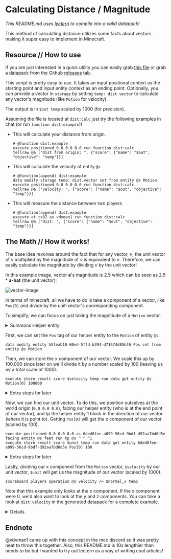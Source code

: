 # Calculating Distance / Magnitude

*This README.md uses [lectern](https://github.com/mcbeet/lectern#lectern-scripts) to compile into a valid datapack!*

This method of calculating distance utilizes some facts about vectors making it super easy to implement in Minecraft.

## Resource // How to use

If you are just interested in a quick utility you can easily grab [this file](dist.mcfunction) or grab a datapack from the Github [releases](https://github.com/rx-modules/gists/releases) tab.

This script is pretty easy to use. It takes an input positional context as the starting point and input entity context as an ending point. Optionally, you can provide a vector in `storage` by setting `temp: dist.vector` to calculate any vector's magnitude (like `Motion` for velocity).

The output is in `$out temp` scaled by 1000 (for precision).

Assuming the file is located at `dist:calc` just try the following examples in chat (or run `function dist:example`)!

* This will calculate your distance from origin.
	```
	# @function dist:example
	execute positioned 0.0 0.0 0.0 run function dist:calc
	tellraw @a ["dist from origin: ", {"score": {"name": "$out", "objective": "temp"}}]
	```

* This will calculate the velocity of entity `@s`
	```
	# @function(append) dist:example
	data modify storage temp: dist.vector set from entity @s Motion
	execute positioned 0.0 0.0 0.0 run function dist:calc
	tellraw @a ["velocity: ", {"score": {"name": "$out", "objective": "temp"}}]
	```
 
* This will measure the distance between two players
	```
	# @function(append) dist:example
	execute at rx97 as vdvman1 run function dist:calc
	tellraw @a ["dist: ", {"score": {"name": "$out", "objective": "temp"}}]
	```

## The Math // How it works!

The base idea revolves around the fact that for any vector, *v*, the unit vector of *v* multiplied by the magnitude of *v* is equivalent to *v*. Therefore, we can easily calculate the magnitude by dividing *v* by the unit vector!

In this example image, vector **a**'s magnitude is 2.5 which can be seen as 2.5 * **a-hat** (the unit vector):

![vector-image](https://www.mathsisfun.com/algebra/images/vector-unit-scale.gif)

In terms of minecraft, all we have to do is take a component of a vector, like `Pos[0]` and divide by the unit-vector's cooresponding component.

To simplify, we can focus on just taking the magnitiude of a `Motion` vector.

<details>
  <summary>Summons Helper entity</summary>

`@function(append) dist:velocity`

```
execute unless entity b5feab18-60ed-5ffd-b394-d71674d85bf6 run summon minecraft:area_effect_cloud ~ ~ ~ {Age:-2147483648,Duration:-1,WaitTime:-2147483648, UUID:[I;-1241601256,1626169341,-1282091242,1960336374]}
```

</details>

First, we can set the `Pos` tag of our helper entity to the `Motion` of entity `@s`.

<!-- @function(append) dist:velocity -->

```
data modify entity b5feab18-60ed-5ffd-b394-d71674d85bf6 Pos set from entity @s Motion
```

Then, we can store the x component of our vector. We scale this up by 100,000 since later on we'll divide it by a number scaled by 100 (leaving us w/ a total scale of 1000).

<!-- Init $component
	`@function(append) dist:velocity`

	```
	scoreboard players set $component temp 0
	```
-->

<!-- @function(append) dist:velocity -->

```
execute store result score $velocity temp run data get entity @s Motion[0] 100000
```

<details>
  <summary>Extra steps for later</summary>

`@function(append) dist:velocity`

```
execute if score $velocity temp matches -10..10 run scoreboard players set $component temp 1

execute if score $component temp matches 1 store result score $velocity temp run data get entity @s Motion[1] 100000
execute if score $velocity temp matches -10..10 run scoreboard players set $component temp 2

execute if score $component temp matches 2 store result score $velocity temp run data get entity @s Motion[2] 100000
execute if score $velocity temp matches -10..10 run scoreboard players set $component temp -1

execute if score $component temp matches -1 run scoreboard players set $velocity temp 0
```

</details>

Now, we can find our unit vector. To do this, we position outselves at the world origin (`0.0 0.0 0.0`), facing our helper entity (who is at the end point of our vector), and tp the helper entity 1 block in the direction of our vector (where it is point to). Getting `Pos[0]` will get the x component of our vector (scaled by 100).

<!-- @function(append) dist:velocity -->

```
execute positioned 0.0 0.0 0.0 as 6ded8fee-a099-56cd-9bdf-d92aa7bd8d5e facing entity @s feet run tp @s ^ ^ ^1
execute store result score $unit temp run data get entity 6ded8fee-a099-56cd-9bdf-d92aa7bd8d5e Pos[0] 100
```
<details>
  <summary>Extra steps for later</summary>

  `@function(append) dist:velocity`

  ```
  execute if score $component temp matches 1 store result score $unit temp run data get entity 6ded8fee-a099-56cd-9bdf-d92aa7bd8d5e Pos[1] 100

  execute if score $component temp matches 2 store result score $unit temp run data get entity 6ded8fee-a099-56cd-9bdf-d92aa7bd8d5e Pos[2] 100
  ```

</details>


Lastly, dividing our x component from the `Motion` vector, `$velocity` by our unit vector, `$unit` will get us the magnitude of our vector (scaled by 1000).

<!-- @function(append) dist:velocity -->

```
scoreboard players operation @s velocity /= $normal_x temp
```

Note that this example only looks at the x component. If the x component were 0, we'd also want to look at the y and z components. You can take a look at `dist:velocity` in the generated datapack for a complete example.

<details>

[`@function dist:calc`](dist.mcfunction)

`@function dist:load`
```
scoreboard objectives add temp dummy
```

`@function_tag minecraft:load`
```
{
	"values": ["dist:load"]
}
```

</details>

## Endnote

@vdvman1 came up with this concept in the mcc discord so it was pretty neat to throw this together. Also, this README.md is 10x lengthier than needs to be but I wanted to try out lectern as a way of writing cool articles!